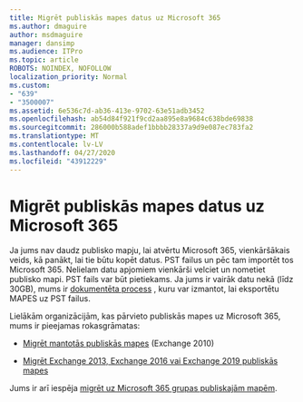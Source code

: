 ```yaml
---
title: Migrēt publiskās mapes datus uz Microsoft 365
ms.author: dmaguire
author: msdmaguire
manager: dansimp
ms.audience: ITPro
ms.topic: article
ROBOTS: NOINDEX, NOFOLLOW
localization_priority: Normal
ms.custom:
- "639"
- "3500007"
ms.assetid: 6e536c7d-ab36-413e-9702-63e51adb3452
ms.openlocfilehash: ab54d84f921f9cd2aa895e8a9684c638bde69838
ms.sourcegitcommit: 286000b588adef1bbbb28337a9d9e087ec783fa2
ms.translationtype: MT
ms.contentlocale: lv-LV
ms.lasthandoff: 04/27/2020
ms.locfileid: "43912229"
---
```

# <a name="migrate-public-folder-data-to-microsoft-365"></a>Migrēt publiskās mapes datus uz Microsoft 365

Ja jums nav daudz publisko mapju, lai atvērtu Microsoft 365, vienkāršākais veids, kā panākt, lai tie būtu kopēt datus. PST failus un pēc tam importēt tos Microsoft 365. Nelielam datu apjomiem vienkārši velciet un nometiet publisko mapi. PST fails var būt pietiekams. Ja jums ir vairāk datu nekā (līdz 30GB), mums ir [dokumentēta process](https://technet.microsoft.com/library/dn874017%28v=exchg.150%29.aspx) , kuru var izmantot, lai eksportētu MAPES uz PST failus.
  
Lielākām organizācijām, kas pārvieto publiskās mapes uz Microsoft 365, mums ir pieejamas rokasgrāmatas:
  
- [Migrēt mantotās publiskās mapes](https://docs.microsoft.com/exchange/collaboration-exo/public-folders/batch-migration-of-legacy-public-folders) (Exchange 2010)

- [Migrēt Exchange 2013, Exchange 2016 vai Exchange 2019 publiskās mapes](https://docs.microsoft.com/Exchange/collaboration/public-folders/migrate-to-exchange-online)

Jums ir arī iespēja [migrēt uz Microsoft 365 grupas publiskajām mapēm](https://docs.microsoft.com/Exchange/collaboration/public-folders/migrate-to-office-365-groups).
  